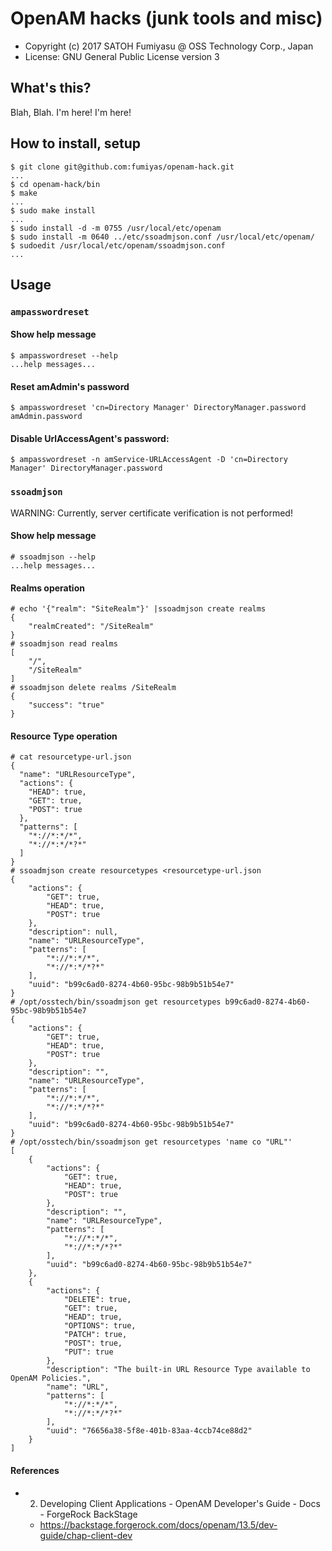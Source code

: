 OpenAM hacks (junk tools and misc)
======================================================================

* Copyright (c) 2017 SATOH Fumiyasu @ OSS Technology Corp., Japan
* License: GNU General Public License version 3

What's this?
---------------------------------------------------------------------

Blah, Blah.
I'm here! I'm here!

How to install, setup
---------------------------------------------------------------------

```console
$ git clone git@github.com:fumiyas/openam-hack.git
...
$ cd openam-hack/bin
$ make
...
$ sudo make install
...
$ sudo install -d -m 0755 /usr/local/etc/openam
$ sudo install -m 0640 ../etc/ssoadmjson.conf /usr/local/etc/openam/
$ sudoedit /usr/local/etc/openam/ssoadmjson.conf
...
```

Usage
---------------------------------------------------------------------

### `ampasswordreset`

#### Show help message

```console
$ ampasswordreset --help
...help messages...
```

#### Reset amAdmin's password

```console
$ ampasswordreset 'cn=Directory Manager' DirectoryManager.password amAdmin.password
```

#### Disable UrlAccessAgent's password:

```console
$ ampasswordreset -n amService-URLAccessAgent -D 'cn=Directory Manager' DirectoryManager.password
```

### `ssoadmjson`

WARNING: Currently, server certificate verification is not performed!

#### Show help message

```console
# ssoadmjson --help
...help messages...
```

#### Realms operation

```console
# echo '{"realm": "SiteRealm"}' |ssoadmjson create realms
{
    "realmCreated": "/SiteRealm"
}
# ssoadmjson read realms
[
    "/",
    "/SiteRealm"
]
# ssoadmjson delete realms /SiteRealm
{
    "success": "true"
}
```

#### Resource Type operation

```console
# cat resourcetype-url.json
{
  "name": "URLResourceType",
  "actions": {
    "HEAD": true,
    "GET": true,
    "POST": true
  },
  "patterns": [
    "*://*:*/*",
    "*://*:*/*?*"
  ]
}
# ssoadmjson create resourcetypes <resourcetype-url.json
{
    "actions": {
        "GET": true,
        "HEAD": true,
        "POST": true
    },
    "description": null,
    "name": "URLResourceType",
    "patterns": [
        "*://*:*/*",
        "*://*:*/*?*"
    ],
    "uuid": "b99c6ad0-8274-4b60-95bc-98b9b51b54e7"
}
# /opt/osstech/bin/ssoadmjson get resourcetypes b99c6ad0-8274-4b60-95bc-98b9b51b54e7
{
    "actions": {
        "GET": true,
        "HEAD": true,
        "POST": true
    },
    "description": "",
    "name": "URLResourceType",
    "patterns": [
        "*://*:*/*",
        "*://*:*/*?*"
    ],
    "uuid": "b99c6ad0-8274-4b60-95bc-98b9b51b54e7"
}
# /opt/osstech/bin/ssoadmjson get resourcetypes 'name co "URL"'
[
    {
        "actions": {
            "GET": true,
            "HEAD": true,
            "POST": true
        },
        "description": "",
        "name": "URLResourceType",
        "patterns": [
            "*://*:*/*",
            "*://*:*/*?*"
        ],
        "uuid": "b99c6ad0-8274-4b60-95bc-98b9b51b54e7"
    },
    {
        "actions": {
            "DELETE": true,
            "GET": true,
            "HEAD": true,
            "OPTIONS": true,
            "PATCH": true,
            "POST": true,
            "PUT": true
        },
        "description": "The built-in URL Resource Type available to OpenAM Policies.",
        "name": "URL",
        "patterns": [
            "*://*:*/*",
            "*://*:*/*?*"
        ],
        "uuid": "76656a38-5f8e-401b-83aa-4ccb74ce88d2"
    }
]
```

#### References

* 2. Developing Client Applications - OpenAM Developer's Guide - Docs - ForgeRock BackStage
  * https://backstage.forgerock.com/docs/openam/13.5/dev-guide/chap-client-dev
